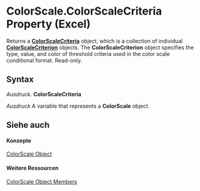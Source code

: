 
# ColorScale.ColorScaleCriteria Property (Excel)

Returns a  **[ColorScaleCriteria](9c50a2e4-aa22-92ca-6cef-2f8fc931ec33.md)** object, which is a collection of individual **[ColorScaleCriterion](8b7ffd61-b843-3995-d872-e07d35adfedc.md)** objects. The **ColorScaleCriterion** object specifies the type, value, and color of threshold criteria used in the color scale conditional format. Read-only.


## Syntax

 _Ausdruck_. **ColorScaleCriteria**

 _Ausdruck_ A variable that represents a **ColorScale** object.


## Siehe auch


#### Konzepte


[ColorScale Object](3982b041-9178-7a45-7453-c88963501a3c.md)
#### Weitere Ressourcen


[ColorScale Object Members](http://msdn.microsoft.com/library/e14df078-3af6-a32e-d66f-3410b7bdb4d4%28Office.15%29.aspx)